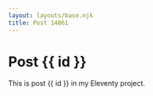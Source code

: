 ```yaml
---
layout: layouts/base.njk
title: Post 14861
---
```


# Post {{ id }}

This is post {{ id }} in my Eleventy project.
